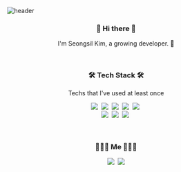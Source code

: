 ![header](https://capsule-render.vercel.app/api?type=Slice&color=004680&height=200&section=header&text=SIRI();%20&fontSize=75)

<h3 align="center">👋 Hi there 👋 </h3>
<p align="center"> I'm Seongsil Kim, a growing developer. 🌱 </p>

<br>

<h3 align="center">🛠 Tech Stack 🛠</h3>
<p align="center"> Techs that I've used at least once </p>

<p align="center">
  <img src="https://img.shields.io/badge/Java-007396?style=flat-square&logo=Java&logoColor=white"/></a>&nbsp 
  <img src="https://img.shields.io/badge/Python-3766AB?style=flat-square&logo=Python&logoColor=white"/></a>&nbsp 
  <img src="https://img.shields.io/badge/html5-E34F26?style=flat-square&logo=html5&logoColor=white"/></a>&nbsp 
  <img src="https://img.shields.io/badge/css-1572B6?style=flat-square&logo=css3&logoColor=white"/></a>&nbsp  
  <img src="https://img.shields.io/badge/Javascript-ffb13b?style=flat-square&logo=javascript&logoColor=white"/></a>&nbsp 
  <br>
  <img src="https://img.shields.io/badge/mongodb-47a248?style=flat-square&logo=mongodb&logoColor=white"/></a>&nbsp 
  <img src="https://img.shields.io/badge/Mysql-E6B91E?style=flat-square&logo=MySql&logoColor=white"/></a>&nbsp 
  <img src="https://img.shields.io/badge/aws-333664?style=flat-square&logo=amazon-aws&logoColor=white"/></a>&nbsp 
</p>

<br>

<h3 align="center"> 👩🏻‍💻  Me 👩🏻‍💻 </h3>
<p align="center">
  <a href="https://sincerity.tistory.com/"><img src="https://img.shields.io/badge/Tech%20Blog-11B48A?style=flat-square&logo=Vimeo&logoColor=white&link=https://sincerity.tistory.com/"/></a>&nbsp
  <a href="mailto:kimss9303@naver.com"><img src="https://img.shields.io/badge/Gmail-d14836?style=flat-square&logo=Gmail&logoColor=white&link=dmsend93@gmail.com"/></a>
</p>
